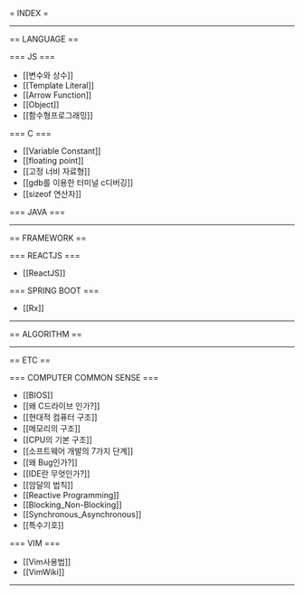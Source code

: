 = INDEX = 

----------------------------------------

== LANGUAGE ==

  === JS ===
  * [[변수와 상수]]
  * [[Template Literal]]
  * [[Arrow Function]]
  * [[Object]]
  * [[함수형프로그래밍]]

  === C ===
  * [[Variable Constant]]
  * [[floating point]]
  * [[고정 너비 자료형]]
  * [[gdb를 이용한 터미널 c디버깅]]
  * [[sizeof 연산자]]
  
  === JAVA ===

----------------------------------------
  
== FRAMEWORK ==

  === REACTJS ===
  * [[ReactJS]]
  
  === SPRING BOOT ===
  * [[Rx]]
  
----------------------------------------
  
== ALGORITHM ==

----------------------------------------

== ETC ==

  === COMPUTER COMMON SENSE ===
  * [[BIOS]]
  * [[왜 C드라이브 인가?]]
  * [[현대적 컴퓨터 구조]]
  * [[메모리의 구조]]
  * [[CPU의 기본 구조]]
  * [[소프트웨어 개발의 7가지 단계]]
  * [[왜 Bug인가?]]
  * [[IDE란 무엇인가?]]
  * [[암달의 법칙]]
  * [[Reactive Programming]]
  * [[Blocking_Non-Blocking]]
  * [[Synchronous_Asynchronous]]
  * [[특수기호]]

  === VIM ===
  * [[Vim사용법]]
  * [[VimWiki]]
  
----------------------------------------

